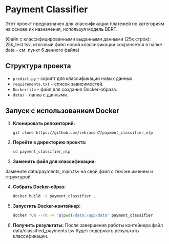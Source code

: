 # Payment Classifier

Этот проект предназначен для классификации платежей по категориям на основе их назначения, используя модель BERT.

(Файл с классифицированными выданными данными (25к строк): 25k_test.tsv, итоговый файл новой классификации сохраняется в папке data - см. пункт 6 данного файла)

## Структура проекта

- `predict.py` - скрипт для классификации новых данных.
- `requirements.txt` - список зависимостей.
- `Dockerfile` - файл для создания Docker-образа.
- `data/` - папка с данными.

## Запуск с использованием Docker

1. **Клонировать репозиторий:**

   ```bash
   git clone https://github.com/zebracon7/payment_classifier_nlp
2. **Перейти в директорию проекта:**

    ```bash
    cd payment_classifier_nlp
3. **Заменить файл для классификации:**

Замените data/payments_main.tsv на свой файл с тем же именем и структурой.

4. **Собрать Docker-образ:**

    ```bash
    docker build -t payment_classifier .
5. **Запустить Docker-контейнер:**

    ```bash
    docker run --rm -v "$(pwd)/data:/app/data" payment_classifier
6. **Получить результаты:**
После завершения работы контейнера файл data/classified_payments.tsv будет содержать результаты классификации.
